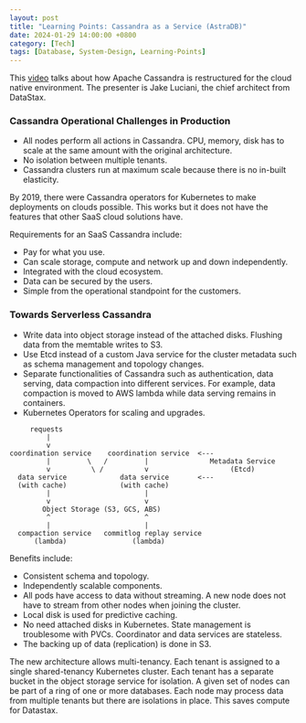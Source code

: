 ```yaml
---
layout: post
title: "Learning Points: Cassandra as a Service (AstraDB)"
date: 2024-01-29 14:00:00 +0800
category: [Tech]
tags: [Database, System-Design, Learning-Points]
---
```


This [video](https://youtu.be/Z5NdkKeqCxA?si=iEpMDAGiIoWCh78M) talks about how Apache Cassandra is restructured for the cloud native environment. The presenter is Jake Luciani, the chief architect from DataStax.

### Cassandra Operational Challenges in Production

- All nodes perform all actions in Cassandra. CPU, memory, disk has to scale at the same amount with the original architecture.
- No isolation between multiple tenants.
- Cassandra clusters run at maximum scale because there is no in-built elasticity.

By 2019, there were Cassandra operators for Kubernetes to make deployments on clouds possible. This works but it does not have the features that other SaaS cloud solutions have.

Requirements for an SaaS Cassandra include:

- Pay for what you use.
- Can scale storage, compute and network up and down independently.
- Integrated with the cloud ecosystem.
- Data can be secured by the users.
- Simple from the operational standpoint for the customers.

### Towards Serverless Cassandra

- Write data into object storage instead of the attached disks. Flushing data from the memtable writes to S3.
- Use Etcd instead of a custom Java service for the cluster metadata such as schema management and topology changes.
- Separate functionalities of Cassandra such as authentication, data serving, data compaction into different services. For example, data compaction is moved to AWS lambda while data serving remains in containers.
- Kubernetes Operators for scaling and upgrades.

```
     requests
         |
         v
coordination service    coordination service  <---
         |         \   /         |               Metadata Service
         v          \ /          v                    (Etcd)
  data service             data service       <---
  (with cache)             (with cache)
         |                       |
         v                       v
        Object Storage (S3, GCS, ABS)
         ^                       ^
         |                       |
  compaction service   commitlog replay service
      (lambda)                (lambda)
```

Benefits include:

- Consistent schema and topology.
- Independently scalable components.
- All pods have access to data without streaming. A new node does not have to stream from other nodes when joining the cluster.
- Local disk is used for predictive caching.
- No need attached disks in Kubernetes. State management is troublesome with PVCs. Coordinator and data services are stateless.
- The backing up of data (replication) is done in S3.

The new architecture allows multi-tenancy. Each tenant is assigned to a single shared-tenancy Kubernetes cluster. Each tenant has a separate bucket in the object storage service for isolation. A given set of nodes can be part of a ring of one or more databases. Each node may process data from multiple tenants but there are isolations in place. This saves compute for Datastax.
